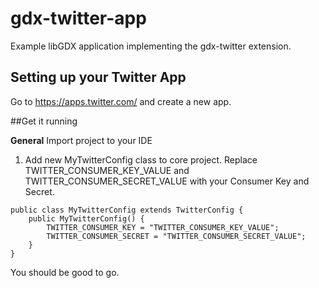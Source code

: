 # gdx-twitter-app
Example libGDX application implementing the gdx-twitter extension.

## Setting up your Twitter App
Go to https://apps.twitter.com/ and create a new app. 

##Get it running

**General**
Import project to your IDE

1. Add new MyTwitterConfig class to core project. Replace TWITTER_CONSUMER_KEY_VALUE  and TWITTER_CONSUMER_SECRET_VALUE with your Consumer Key and Secret. 
```
public class MyTwitterConfig extends TwitterConfig {
	public MyTwitterConfig() {
		TWITTER_CONSUMER_KEY = "TWITTER_CONSUMER_KEY_VALUE";
		TWITTER_CONSUMER_SECRET = "TWITTER_CONSUMER_SECRET_VALUE";
	}
}
```

You should be good to go.
